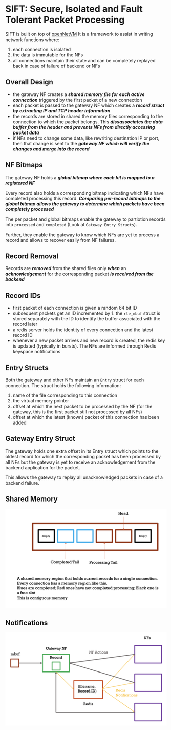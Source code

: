 # SIFT: Secure, Isolated and Fault Tolerant Packet Processing

SIFT is built on top of [openNetVM](https://github.com/sdnfv/openNetVM)
It is a framework to assist in writing network functions where:

1. each connection is isolated
2. the data is immutable for the NFs
3. all connections maintain their state and can be completely replayed back in case of failure of backend or NFs

## Overall Design

- the gateway NF creates a ***shared memory file for each active connection*** triggered by the first packet of a new connection
- each packet is passed to the gateway NF which creates a ***record struct by extracting IP and TCP header information***
- the records are stored in shared the memory files corresponding to the connection to which the packet belongs. This ***dissassociates the data buffer from the header and prevents NFs from directly accessing packet data***
- if NFs need to change some data, like rewriting destination IP or port, then that change is sent to the ***gateway NF which will verify the changes and merge into the record***

## NF Bitmaps

The gateway NF holds a ***global bitmap where each bit is mapped to a registered NF***

Every record also holds a corresponding bitmap indicating which NFs have completed processing this record. ***Comparing per-record bitmaps to the global bitmap allows the gateway to determine which packets have been completely processed***

The per packet and global bitmaps enable the gateway to partiotion records into `processed` and `completed` (Look at `Gateway Entry Structs`).

Further, they enable the gateway to know which NFs are yet to process a record and allows to recover easily from NF failures.

## Record Removal

Records are ***removed*** from the shared files only ***when*** an ***acknowledgement*** for the corresponding packet ***is received from the backend***

## Record IDs

- first packet of each connection is given a random 64 bit ID
- subsequent packets get an ID incremented by 1. the `rte_mbuf` struct is stored separately with the ID to identify the buffer associated with the record later
- a redis server holds the identity of every connection and the latest record ID
- whenever a new packet arrives and new record is created, the redis key is updated (typically in bursts). The NFs are informed through Redis keyspace notifications

## Entry Structs

Both the gateway and other NFs maintain an `Entry` struct for each connection. The struct holds the following information:

1. name of the file corresponding to this connection
2. the virtual memory pointer
3. offset at which the next packet to be processed by the NF (for the gateway, this is the first packet still not processed by all NFs)
4. offset at which the latest (known) packet of this connection has been added

## Gateway Entry Struct

The gateway holds one extra offset in its Entry struct which points to the oldest record for which the corresponding packet has been processed by all NFs but the gateway is yet to receive an acknowledgement from the backend application for the packet.

This allows the gateway to replay all unacknowledged packets in case of a backend failure.

## Shared Memory

![Shared Memory](gateway_nf/SIFT_Shared_Memory.png "Shared Memory")

## Notifications

![Notifications](gateway_nf/SIFT_Redis_Notification.png "Notifications")